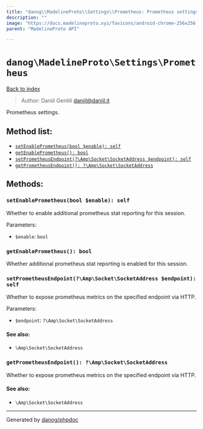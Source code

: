 ```yaml
---
title: "danog\\MadelineProto\\Settings\\Prometheus: Prometheus settings."
description: ""
image: "https://docs.madelineproto.xyz/favicons/android-chrome-256x256.png"
parent: "MadelineProto API"

---
```

# `danog\MadelineProto\Settings\Prometheus`
[Back to index](../../../index.html)

> Author: Daniil Gentili <daniil@daniil.it>  
  

Prometheus settings.  




## Method list:
* [`setEnablePrometheus(bool $enable): self`](#setEnablePrometheus)
* [`getEnablePrometheus(): bool`](#getEnablePrometheus)
* [`setPrometheusEndpoint(?\Amp\Socket\SocketAddress $endpoint): self`](#setPrometheusEndpoint)
* [`getPrometheusEndpoint(): ?\Amp\Socket\SocketAddress`](#getPrometheusEndpoint)

## Methods:
### <a name="setEnablePrometheus"></a> `setEnablePrometheus(bool $enable): self`

Whether to enable additional prometheus stat reporting for this session.


Parameters:

* `$enable`: `bool`   



### <a name="getEnablePrometheus"></a> `getEnablePrometheus(): bool`

Whether additional prometheus stat reporting is enabled for this session.



### <a name="setPrometheusEndpoint"></a> `setPrometheusEndpoint(?\Amp\Socket\SocketAddress $endpoint): self`

Whether to expose prometheus metrics on the specified endpoint via HTTP.


Parameters:

* `$endpoint`: `?\Amp\Socket\SocketAddress`   


#### See also: 
* `\Amp\Socket\SocketAddress`




### <a name="getPrometheusEndpoint"></a> `getPrometheusEndpoint(): ?\Amp\Socket\SocketAddress`

Whether to expose prometheus metrics on the specified endpoint via HTTP.


#### See also: 
* `\Amp\Socket\SocketAddress`




---
Generated by [danog/phpdoc](https://phpdoc.daniil.it)
